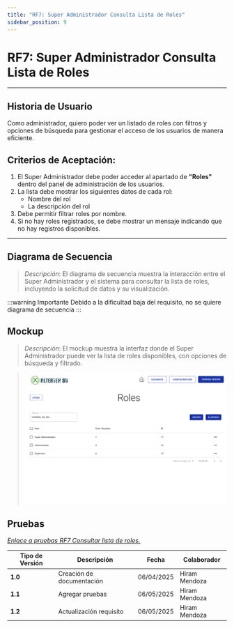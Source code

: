 ```yaml
---
title: "RF7: Super Administrador Consulta Lista de Roles"
sidebar_position: 9
---
```


# RF7: Super Administrador Consulta Lista de Roles


---

## Historia de Usuario

Como administrador, quiero poder ver un listado de roles con filtros y opciones de búsqueda para gestionar el acceso de los usuarios de manera eficiente.

## **Criterios de Aceptación:**

1. El Super Administrador debe poder acceder al apartado de **"Roles"** dentro del panel de administración de los usuarios.
2. La lista debe mostrar los siguientes datos de cada rol:
   - Nombre del rol
   - La descripción del rol
3. Debe permitir filtrar roles por nombre.
4. Si no hay roles registrados, se debe mostrar un mensaje indicando que no hay registros disponibles.

---

## **Diagrama de Secuencia**

> _Descripción_: El diagrama de secuencia muestra la interacción entre el Super Administrador y el sistema para consultar la lista de roles, incluyendo la solicitud de datos y su visualización.

:::warning Importante
Debido a la dificultad baja del requisito, no se quiere diagrama de secuencia
:::


## **Mockup**

> _Descripción_: El mockup muestra la interfaz donde el Super Administrador puede ver la lista de roles disponibles, con opciones de búsqueda y filtrado.

> ![Interfaz de consultar lista de roles](imagenes/Consultar_Roles.png)

## **Pruebas**

_<u>[Enlace a pruebas RF7 Consultar lista de roles.](https://docs.google.com/spreadsheets/d/1NLGwGrGA5PVOEzLaqxa8Ts1D_Ng3QzzqNKWJYUzxD-M/edit?pli=1&gid=1274458259#gid=1274458259)</u>_

| **Tipo de Versión** | **Descripción**                  | **Fecha**  | **Colaborador** |
| ------------------- | -------------------------------- | ---------- | --------------- |
| **1.0**             | Creación de documentación        | 06/04/2025 | Hiram Mendoza  |
| **1.1**             | Agregar pruebas | 06/05/2025 | Hiram Mendoza   |
| **1.2**             | Actualización requisito | 06/05/2025 | Hiram Mendoza   |

